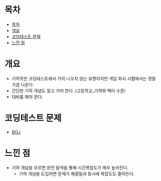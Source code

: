 # 목차
- [목차](#목차)
- [개요](#개요)
- [코딩테스트 문제](#코딩테스트-문제)
- [느낀 점](#느낀-점)

# 개요
- 기하학은 코딩테스트에서 거의 나오지 않는 유형이지만 게임 회사 시험에서는 정말 가끔 나온다.
- 간단한 기하 개념도 알고 가야 한다. (고등학교_기하와 벡터 수준)
- 대비를 해야 한다.

# 코딩테스트 문제
- [BOJ](https://www.acmicpc.net/problemset?sort=ac_desc&algo=100)

# 느낀 점
- 기하 개념을 모르면 완전 탐색을 통해 시간복잡도가 매우 높아진다.
  - 기하 개념을 도입하면 문제가 해결됨과 동시에 복잡도도 줄어든다.